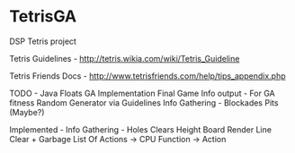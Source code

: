 # TetrisGA
DSP Tetris project

Tetris Guidelines -
http://tetris.wikia.com/wiki/Tetris_Guideline

Tetris Friends Docs -
http://www.tetrisfriends.com/help/tips_appendix.php

TODO -
Java Floats GA Implementation
Final Game Info output - For GA fitness
Random Generator via Guidelines
Info Gathering -
    Blockades
    Pits (Maybe?)
    

Implemented -
Info Gathering -
    Holes
    Clears
    Height
Board Render
Line Clear + Garbage
List Of Actions -> CPU Function -> Action
